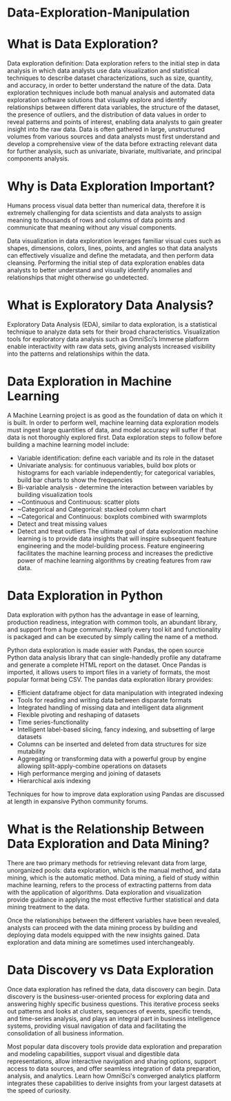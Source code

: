 # Data-Exploration-Manipulation

# What is Data Exploration?
Data exploration definition: Data exploration refers to the initial step in data analysis in which data analysts use data visualization and statistical techniques to describe dataset characterizations, such as size, quantity, and accuracy, in order to better understand the nature of the data.  Data exploration techniques include both manual analysis and automated data exploration software solutions that visually explore and identify relationships between different data variables, the structure of the dataset, the presence of outliers, and the distribution of data values in order to reveal patterns and points of interest, enabling data analysts to gain greater insight into the raw data.  Data is often gathered in large, unstructured volumes from various sources and data analysts must first understand and develop a comprehensive view of the data before extracting relevant data for further analysis, such as univariate, bivariate, multivariate, and principal components analysis.

# Why is Data Exploration Important?
Humans process visual data better than numerical data, therefore it is extremely challenging for data scientists and data analysts to assign meaning to thousands of rows and columns of data points and communicate that meaning without any visual components.

Data visualization in data exploration leverages familiar visual cues such as shapes, dimensions, colors, lines, points, and angles so that data analysts can effectively visualize and define the metadata, and then perform data cleansing. Performing the initial step of data exploration enables data analysts to better understand and visually identify anomalies and relationships that might otherwise go undetected.


# What is Exploratory Data Analysis?
Exploratory Data Analysis (EDA), similar to data exploration, is a statistical technique to analyze data sets for their broad characteristics. Visualization tools for exploratory data analysis such as OmniSci’s Immerse platform enable interactivity with raw data sets, giving analysts increased visibility into the patterns and relationships within the data.

# Data Exploration in Machine Learning
A Machine Learning project is as good as the foundation of data on which it is built. In order to perform well, machine learning data exploration models must ingest large quantities of data, and model accuracy will suffer if that data is not thoroughly explored first. Data exploration steps to follow before building a machine learning model include: 

* Variable identification: define each variable and its role in the dataset 
* Univariate analysis: for continuous variables, build box plots or histograms for each variable independently; for categorical variables, build bar charts to show the frequencies
* Bi-variable analysis - determine the interaction between variables by building visualization tools
*  ~Continuous and Continuous: scatter plots
*  ~Categorical and Categorical: stacked column chart
*  ~Categorical and Continuous: boxplots combined with swarmplots
* Detect and treat missing values
* Detect and treat outliers
The ultimate goal of data exploration machine learning is to provide data insights that will inspire subsequent feature engineering and the model-building process. Feature engineering facilitates the machine learning process and increases the predictive power of machine learning algorithms by creating features from raw data.



# Data Exploration in Python
Data exploration with python has the advantage in ease of learning, production readiness, integration with common tools, an abundant library, and support from a huge community. Nearly every tool kit and functionality is packaged and can be executed by simply calling the name of a method.

Python data exploration is made easier with Pandas, the open source Python data analysis library that can single-handedly profile any dataframe and generate a complete HTML report on the dataset. Once Pandas is imported, it allows users to import files in a variety of formats, the most popular format being CSV. The pandas data exploration library provides:

* Efficient dataframe object for data manipulation with integrated indexing
* Tools for reading and writing data between disparate formats
* Integrated handling of missing data and intelligent data alignment 
* Flexible pivoting and reshaping of datasets
* Time series-functionality
* Intelligent label-based slicing, fancy indexing, and subsetting of large datasets
* Columns can be inserted and deleted from data structures for size mutability
* Aggregating or transforming data with a powerful group by engine allowing split-apply-combine operations on datasets
* High performance merging and joining of datasets
* Hierarchical axis indexing

Techniques for how to improve data exploration using Pandas are discussed at length in expansive Python community forums.


# What is the Relationship Between Data Exploration and Data Mining?
There are two primary methods for retrieving relevant data from large, unorganized pools: data exploration, which is the manual method, and data mining, which is the automatic method. Data mining, a field of study within machine learning, refers to the process of extracting patterns from data with the application of algorithms. Data exploration and visualization provide guidance in applying the most effective further statistical and data mining treatment to the data.

Once the relationships between the different variables have been revealed, analysts can proceed with the data mining process by building and deploying data models equipped with the new insights gained. Data exploration and data mining are sometimes used interchangeably.



# Data Discovery vs Data Exploration
Once data exploration has refined the data, data discovery can begin. Data discovery is the business-user-oriented process for exploring data and answering highly specific business questions. This iterative process seeks out patterns and looks at clusters, sequences of events, specific trends, and time-series analysis, and plays an integral part in business intelligence systems, providing visual navigation of data and facilitating the consolidation of all business information.

Most popular data discovery tools provide data exploration and preparation and modeling capabilities, support visual and digestible data representations, allow interactive navigation and sharing options, support access to data sources, and offer seamless integration of data preparation, analysis, and analytics. Learn how OmniSci's converged analytics platform integrates these capabilities to derive insights from your largest datasets at the speed of curiosity.
